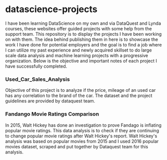 # datascience-projects

I have been learning DataScience on my own and via DataQuest and Lynda courses, these websites offer guided projects with some help from the support team. This repository is to display the projects I have been working on with them. The idea behind publishing them in here is to showcase the work I have done for potential employers and the goal is to find a job where I can utilize my past experience and newly acquired skillset to do large scale data analysis and machine learning projects with a progressive organization. Below is the objective and important notes of each project I have successfully completed.

### Used_Car_Sales_Analysis 
Objective of this project is to analyze if the price, mileage of an used car has any correlation to the brand of the car. The dataset and the project guidelines are provided by dataquest team. 

### Fandango Movie Ratings Comparison
In 2015, Walt Hickey has done an investigation to prove Fandago is inflating popular movie ratings. This data analysis is to check if they are continuing to change popular movie ratings after Walt Hickey's report. Walt Hickey's analysis was based on popular movies from 2015 and I used 2016 popular movies dataset, scraped and put together by Dataquest team for this analysis. 

